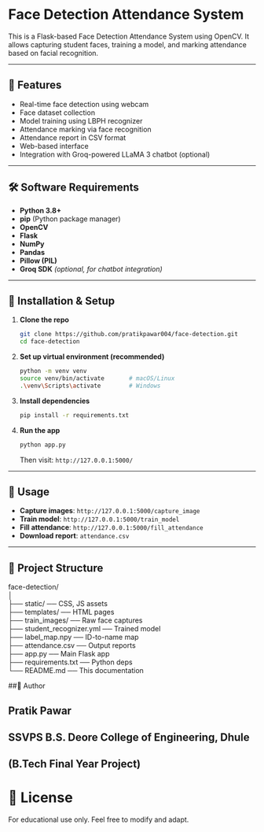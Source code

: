 # Face Detection Attendance System

This is a Flask-based Face Detection Attendance System using OpenCV. It allows capturing student faces, training a model, and marking attendance based on facial recognition.

---

## 🚀 Features

- Real-time face detection using webcam
- Face dataset collection
- Model training using LBPH recognizer
- Attendance marking via face recognition
- Attendance report in CSV format
- Web-based interface
- Integration with Groq-powered LLaMA 3 chatbot (optional)

---

## 🛠️ Software Requirements

- **Python 3.8+**
- **pip** (Python package manager)
- **OpenCV**
- **Flask**
- **NumPy**
- **Pandas**
- **Pillow (PIL)**
- **Groq SDK** *(optional, for chatbot integration)*

---


## 🔧 Installation & Setup

1. **Clone the repo**
    ```bash
    git clone https://github.com/pratikpawar004/face-detection.git
    cd face-detection
    ```

2. **Set up virtual environment (recommended)**
    ```bash
    python -m venv venv
    source venv/bin/activate       # macOS/Linux
    .\venv\Scripts\activate        # Windows
    ```

3. **Install dependencies**
    ```bash
    pip install -r requirements.txt
    ```

4. **Run the app**
    ```bash
    python app.py
    ```
    Then visit: `http://127.0.0.1:5000/`

---

## 🚀 Usage

- **Capture images**: `http://127.0.0.1:5000/capture_image`
- **Train model**: `http://127.0.0.1:5000/train_model`
- **Fill attendance**: `http://127.0.0.1:5000/fill_attendance`
- **Download report**: `attendance.csv`

---

## 📂 Project Structure

face-detection/<br>
│<br>
├── static/ ── CSS, JS assets <br>
├── templates/ ── HTML pages <br>
├── train_images/ ── Raw face captures <br>
├── student_recognizer.yml ── Trained model <br>
├── label_map.npy ── ID-to-name map <br>
├── attendance.csv ── Output reports <br>
├── app.py ── Main Flask app <br>
├── requirements.txt ── Python deps <br>
└── README.md ── This documentation <br>

##👤 Author
## Pratik Pawar
## SSVPS B.S. Deore College of Engineering, Dhule
## (B.Tech Final Year Project)

# 📜 License
For educational use only. Feel free to modify and adapt.
